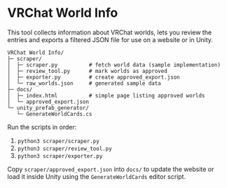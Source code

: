 # VRChat World Info

This tool collects information about VRChat worlds, lets you review the entries
and exports a filtered JSON file for use on a website or in Unity.

```
VRChat World Info/
├─ scraper/
│  ├─ scraper.py          # fetch world data (sample implementation)
│  ├─ review_tool.py      # mark worlds as approved
│  ├─ exporter.py         # create approved_export.json
│  └─ raw_worlds.json     # generated sample data
├─ docs/
│  ├─ index.html          # simple page listing approved worlds
│  └─ approved_export.json
└─ unity_prefab_generator/
   └─ GenerateWorldCards.cs
```

Run the scripts in order:

1. `python3 scraper/scraper.py`
2. `python3 scraper/review_tool.py`
3. `python3 scraper/exporter.py`

Copy `scraper/approved_export.json` into `docs/` to update the website or load
it inside Unity using the `GenerateWorldCards` editor script.
